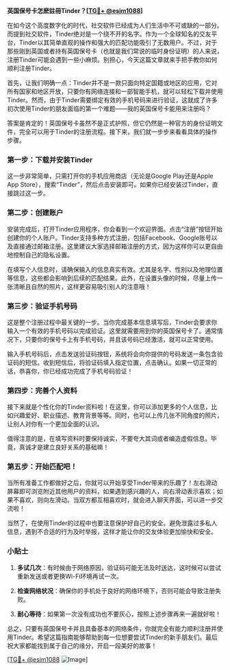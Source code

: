 **英国保号卡怎麽註冊Tinder？[[TG💪+ @esim1088](https://t.me/s/esim1088)]**

在如今这个高度数字化的时代，社交软件已经成为人们生活中不可或缺的一部分。而提到社交软件，Tinder绝对是一个绕不开的名字。作为一个全球知名的交友平台，Tinder以其简单直观的操作和强大的匹配功能吸引了无数用户。不过，对于那些刚到英国或者持有英国保号卡（也就是我们常说的临时身份证明）的人来说，注册Tinder可能会遇到一些小麻烦。别担心，今天这篇文章就来手把手教你如何顺利注册Tinder。

首先，让我们明确一点：Tinder并不是一款只面向特定国籍或地区的应用，它对所有国家和地区开放，只要你有网络连接和一部智能手机，就可以轻松下载并使用Tinder。然而，由于Tinder需要绑定有效的手机号码来进行验证，这就成了许多初次使用Tinder的朋友面临的第一个难题——我的英国保号卡能用来注册吗？

答案是肯定的！英国保号卡虽然不是正式护照，但它仍然是一种官方的身份证明文件，完全可以用于Tinder的注册流程。接下来，我们就一步步来看看具体的操作步骤。

### 第一步：下载并安装Tinder

这一步非常简单，只需打开你的手机应用商店（无论是Google Play还是Apple App Store），搜索“Tinder”，然后点击安装即可。如果你已经安装过Tinder，直接跳过这一步。

### 第二步：创建账户

安装完成后，打开Tinder应用程序，你会看到一个欢迎界面。点击“注册”按钮开始创建你的个人账户。Tinder支持多种方式注册，包括Facebook、Google账号以及直接通过邮箱注册。这里建议大家选择邮箱注册的方式，因为这样你可以更自由地控制自己的隐私设置。

在填写个人信息时，请确保输入的信息真实有效。尤其是名字、性别以及地理位置等信息，这些都会影响到后续的匹配结果。此外，在设置头像的时候，尽量上传一张清晰且自然的照片，这样更容易吸引别人的注意哦！

### 第三步：验证手机号码

这是整个注册过程中最关键的一步。当你完成基本信息填写后，Tinder会要求你输入一个有效的手机号码以完成验证。这里就需要用到你的英国保号卡了。通常情况下，只要你的保号卡上有手机号码，并且该号码已经激活，就可以正常使用。

输入手机号码后，点击发送验证码按钮，系统将会向你提供的号码发送一条包含验证码的短信。收到短信后，将验证码填入指定位置，点击确认。如果一切正常的话，恭喜你，你已经成功完成了手机号码验证！

### 第四步：完善个人资料

接下来就是个性化你的Tinder资料啦！在这里，你可以添加更多的个人信息，比如兴趣爱好、职业描述、教育背景等等。同时，也可以上传几张不同角度的照片，让别人对你有一个更加全面的认识。

值得注意的是，在填写资料时要保持诚实，不要夸大其词或者编造虚假信息。毕竟，真诚才是建立良好关系的基础嘛！

### 第五步：开始匹配吧！

当所有准备工作都做好之后，你就可以开始享受Tinder带来的乐趣了！左右滑动屏幕即可浏览附近其他用户的资料，如果遇到感兴趣的人，向右滑动表示喜欢；如果不喜欢，则向左滑动。当双方都互相喜欢时，就会进入聊天界面，可以进一步交流啦！

当然了，在使用Tinder的过程中也要注意保护好自己的安全。避免泄露过多私人信息，遇到不合适的行为及时举报，这样才能让你的交友体验更加愉快和安全。

### 小贴士

1. **多试几次**：有时候由于网络原因，验证码可能无法及时送达，这时候可以尝试重新发送或者更换Wi-Fi环境再试一次。
   
2. **检查网络状况**：确保你的手机处于良好的网络环境下，否则可能会导致注册失败。

3. **耐心等待**：如果第一次没有成功也不要灰心，按照上述步骤再来一遍就好啦！

总之，只要有英国保号卡并且具备基本的网络条件，你就完全有能力顺利注册并使用Tinder。希望这篇指南能够帮助到每一位想要尝试Tinder的新手朋友们。最后祝大家都能找到属于自己的缘分，开启一段美好的故事！

[[TG💪+ @esim1088](https://t.me/s/esim1088) ![Image](https://i.postimg.cc/4NQfJmqS/Snipaste-2025-05-13-00-14-12.png)]